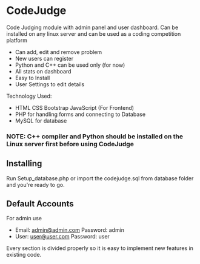 # CodeJudge
Code Judging module with admin panel and user dashboard.
Can be installed on any linux server and can be used as a coding competition platform

* Can add, edit and remove problem
* New users can register
* Python and C++ can be used only (for now)
* All stats on dashboard
* Easy to Install
* User Settings to edit details

Technology Used:
* HTML CSS Bootstrap JavaScript (For Frontend)
* PHP for handling forms and connecting to Database
* MySQL for database

### NOTE: C++ compiler and Python should be installed on the Linux server first before using CodeJudge

## Installing
Run Setup_database.php or import the codejudge.sql from database folder and you're ready to go.

## Default Accounts
For admin use
* Email: admin@admin.com Password: admin
* User: user@user.com Password: user

Every section is divided properly so it is easy to implement new features in existing code.
